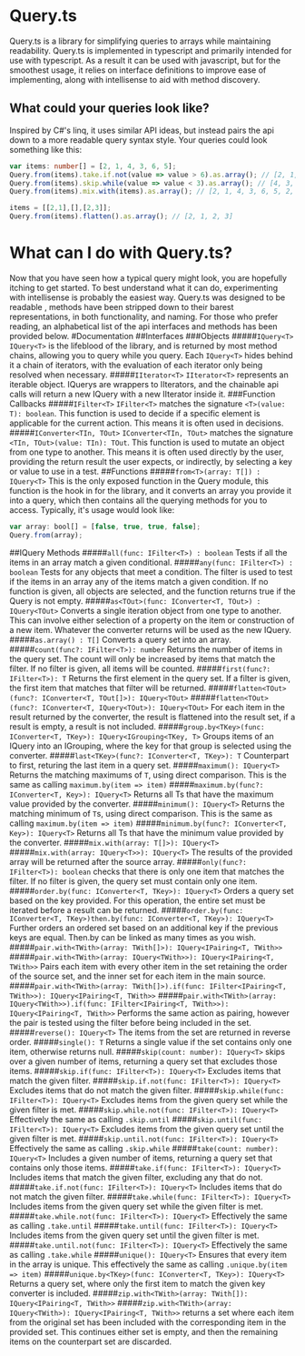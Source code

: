 # Query.ts
Query.ts is a library for simplifying queries to arrays while maintaining readability.
Query.ts is implemented in typescript and primarily intended for use with typescript. As a result it can be used with javascript, but for the smoothest usage, it relies on interface definitions to improve ease of implementing, along with intellisense to aid with method discovery.
## What could your queries look like?
Inspired by C#'s linq, it uses similar API ideas, but instead pairs the api down to a more readable query syntax style. Your queries could look something like this:
```typescript
var items: number[] = [2, 1, 4, 3, 6, 5];
Query.from(items).take.if.not(value => value > 6).as.array(); // [2, 1, 4, 3, 5]
Query.from(items).skip.while(value => value < 3).as.array(); // [4, 3, 6, 5]
Query.from(items).mix.with(items).as.array(); // [2, 1, 4, 3, 6, 5, 2, 1, 4, 3, 6, 5]

items = [[2,1],[],[2,3]];
Query.from(items).flatten().as.array(); // [2, 1, 2, 3]
```
# What can I do with Query.ts?
Now that you have seen how a typical query might look, you are hopefully itching to get started. To best understand what it can do, experimenting with intellisense is probably the easiest way. Query.ts was designed to be readable , methods have been stripped down to their barest representations, in both functionality, and naming. For those who prefer reading, an alphabetical list of the api interfaces and methods has been provided below.
#Documentation
##Interfaces
###Objects
#####```IQuery<T>```
```IQuery<T>``` is the lifeblood of the library, and is returned by most method chains, allowing you to query while you query. Each ```IQuery<T>``` hides behind it a chain of iterators, with the evaluation of each iterator only being resolved when necessary.
#####```IIterator<T>```
```IIterator<T>``` represents an iterable object. IQuerys are wrappers to IIterators, and the chainable api calls will return a new IQuery with a new IIterator inside it.
###Function Callbacks
#####```IFilter<T>```
```IFilter<T>``` matches the signature ```<T>(value: T): boolean```. This function is used to decide if a specific element is applicable for the current action. This means it is often used in decisions.
#####```IConverter<TIn, TOut>```
```IConverter<TIn, TOut>``` matches the signature ```<TIn, TOut>(value: TIn): TOut```. This function is used to mutate an object from one type to another. This means it is often used directly by the user, providing the return result the user expects, or indirectly, by selecting a key or value to use in a test.
##Functions
#####```from<T>(array: T[]) : IQuery<T>```
This is the only exposed function in the Query module, this function is the hook in for the library, and it converts an array you provide it into a query, which then contains all the querying methods for you to access. Typically, it's usage would look like:
```typescript
var array: bool[] = [false, true, true, false];
Query.from(array);
```
##IQuery<T> Methods
#####```all(func: IFilter<T>) : boolean```
Tests if all the items in an array match a given conditional.
#####```any(func: IFilter<T>) : boolean```
Tests for any objects that meet a condition. The filter is used to test if the items in an array any of the items match a given condition. If no function is given, all objects are selected, and the function returns true if the Query is not empty.
#####```as<TOut>(func: IConverter<T, TOut>) : IQuery<TOut>```
Converts a single iteration object from one type to another. This can involve either selection of a property on the item or construction of a new item. Whatever the converter returns will be used as the new IQuery.
#####```as.array() : T[]```
Converts a query set into an array.
#####```count(func?: IFilter<T>): number```
Returns the number of items in the query set. The count will only be increased by items that match the filter. If no filter is given, all items will be counted.
#####```first(func?: IFilter<T>): T```
Returns the first element in the query set. If a filter is given, the first item that matches that filter will be returned.
#####```flatten<TOut>(func?: IConverter<T, TOut[]>): IQuery<TOut>```
#####```flatten<TOut>(func?: IConverter<T, IQuery<TOut>): IQuery<TOut>```
For each item in the result returned by the converter, the result is flattened into the result set, if a result is empty, a result is not included.
#####```group.by<TKey>(func: IConverter<T, TKey>): IQuery<IGrouping<TKey, T>```
Groups items of an IQuery into an IGrouping, where the key for that group is selected using the converter.
#####```last<TKey>(func?: IConverter<T, TKey>): T```
Counterpart to first, returing the last item in a query set.
#####```maximum(): IQuery<T>```
Returns the matching maximums of ```T```, using direct comparison. This is the same as calling ```maximum.by(item => item)```
#####```maximum.by(func?: IConverter<T, Key>): IQuery<T>```
Returns all Ts that have the maximum value provided by the converter.
#####```minimum(): IQuery<T>```
Returns the matching minimum of ```T```s, using direct comparison. This is the same as calling ```maximum.by(item => item)```
#####```minimum.by(func?: IConverter<T, Key>): IQuery<T>```
Returns all Ts that have the minimum value provided by the converter.
#####```mix.with(array: T[]>): IQuery<T>```
#####```mix.with(array: IQuery<T>>): IQuery<T>```
The results of the provided array will be returned after the source array.
#####```only(func?: IFilter<T>): boolean```
checks that there is only one item that matches the filter. If no filter is given, the query set must contain only one item.
#####```order.by(func: IConverter<T, TKey>): IQuery<T>```
Orders a query set based on the key provided. For this operation, the entire set must be iterated before a result can be returned.
#####```order.by(func: IConverter<T, TKey>)then.by(func: IConverter<T, TKey>): IQuery<T>```
Further orders an ordered set based on an additional key if the previous keys are equal. Then.by can be linked as many times as you wish.
#####```pair.with<TWith>(array: TWith[]>): IQuery<IPairing<T, TWith>>```
#####```pair.with<TWith>(array: IQuery<TWith>>): IQuery<IPairing<T, TWith>>```
Pairs each item with every other item in the set retaining the order of the source set, and the inner set for each item in the main source.
#####```pair.with<TWith>(array: TWith[]>).if(func: IFilter<IPairing<T, TWith>>): IQuery<IPairing<T, TWith>>```
#####```pair.with<TWith>(array: IQuery<TWith>>).if(func: IFilter<IPairing<T, TWith>>): IQuery<IPairing<T, TWith>>```
Performs the same action as pairing, however the pair is tested using the filter before being included in the set.
#####```reverse(): IQuery<T>```
The items from the set are returned in reverse order.
#####```single(): T```
Returns a single value if the set contains only one item, otherwise returns null.
#####```skip(count: number): IQuery<T>```
skips over a given number of items, returning a query set that excludes those items.
#####```skip.if(func: IFilter<T>): IQuery<T>```
Excludes items that match the given filter.
#####```skip.if.not(func: IFilter<T>): IQuery<T>```
Excludes items that do not match the given filter.
#####```skip.while(func: IFilter<T>): IQuery<T>```
Excludes items from the given query set while the given filter is met.
#####```skip.while.not(func: IFilter<T>): IQuery<T>```
Effectively the same as calling ```.skip.until```
#####```skip.until(func: IFilter<T>): IQuery<T>```
Excludes items from the given query set until the given filter is met.
#####```skip.until.not(func: IFilter<T>): IQuery<T>```
Effectively the same as calling ```.skip.while```
#####```take(count: number): IQuery<T>```
Includes a given number of items, returning a query set that contains only those items.
#####```take.if(func: IFilter<T>): IQuery<T>```
Includes items that match the given filter, excluding any that do not.
#####```take.if.not(func: IFilter<T>): IQuery<T>```
Includes items that do not match the given filter.
#####```take.while(func: IFilter<T>): IQuery<T>```
Includes items from the given query set while the given filter is met.
#####```take.while.not(func: IFilter<T>): IQuery<T>```
Effectively the same as calling ```.take.until```
#####```take.until(func: IFilter<T>): IQuery<T>```
Includes items from the given query set until the given filter is met.
#####```take.until.not(func: IFilter<T>): IQuery<T>```
Effectively the same as calling ```.take.while```
#####```unique(): IQuery<T>```
Ensures that every item in the array is unique. This effectively the same as calling ```.unique.by(item => item)```
#####```unique.by<TKey>(func: IConverter<T, TKey>): IQuery<T>```
Returns a query set, where only the first item to match the given key converter is included.
#####```zip.with<TWith>(array: TWith[]): IQuery<IPairing<T, TWith>>```
#####```zip.with<TWith>(array: IQuery<TWith>): IQuery<IPairing<T, TWith>>```
returns a set where each item from the original set has been included with the corresponding item in the provided set. This continues either set is empty, and then the remaining items on the counterpart set are discarded.
